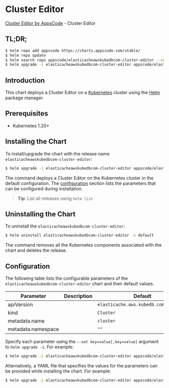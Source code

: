 # Cluster Editor

[Cluster Editor by AppsCode](https://appscode.com) - Cluster Editor

## TL;DR;

```bash
$ helm repo add appscode https://charts.appscode.com/stable/
$ helm repo update
$ helm search repo appscode/elasticacheawskubedbcom-cluster-editor --version=v0.25.0
$ helm upgrade -i elasticacheawskubedbcom-cluster-editor appscode/elasticacheawskubedbcom-cluster-editor -n default --create-namespace --version=v0.25.0
```

## Introduction

This chart deploys a Cluster Editor on a [Kubernetes](http://kubernetes.io) cluster using the [Helm](https://helm.sh) package manager.

## Prerequisites

- Kubernetes 1.20+

## Installing the Chart

To install/upgrade the chart with the release name `elasticacheawskubedbcom-cluster-editor`:

```bash
$ helm upgrade -i elasticacheawskubedbcom-cluster-editor appscode/elasticacheawskubedbcom-cluster-editor -n default --create-namespace --version=v0.25.0
```

The command deploys a Cluster Editor on the Kubernetes cluster in the default configuration. The [configuration](#configuration) section lists the parameters that can be configured during installation.

> **Tip**: List all releases using `helm list`

## Uninstalling the Chart

To uninstall the `elasticacheawskubedbcom-cluster-editor`:

```bash
$ helm uninstall elasticacheawskubedbcom-cluster-editor -n default
```

The command removes all the Kubernetes components associated with the chart and deletes the release.

## Configuration

The following table lists the configurable parameters of the `elasticacheawskubedbcom-cluster-editor` chart and their default values.

|     Parameter      | Description |                     Default                      |
|--------------------|-------------|--------------------------------------------------|
| apiVersion         |             | <code>elasticache.aws.kubedb.com/v1alpha1</code> |
| kind               |             | <code>Cluster</code>                             |
| metadata.name      |             | <code>cluster</code>                             |
| metadata.namespace |             | <code>""</code>                                  |


Specify each parameter using the `--set key=value[,key=value]` argument to `helm upgrade -i`. For example:

```bash
$ helm upgrade -i elasticacheawskubedbcom-cluster-editor appscode/elasticacheawskubedbcom-cluster-editor -n default --create-namespace --version=v0.25.0 --set apiVersion=elasticache.aws.kubedb.com/v1alpha1
```

Alternatively, a YAML file that specifies the values for the parameters can be provided while
installing the chart. For example:

```bash
$ helm upgrade -i elasticacheawskubedbcom-cluster-editor appscode/elasticacheawskubedbcom-cluster-editor -n default --create-namespace --version=v0.25.0 --values values.yaml
```
